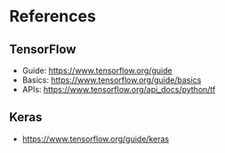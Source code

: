 # References

## TensorFlow

* Guide: https://www.tensorflow.org/guide
* Basics: https://www.tensorflow.org/guide/basics
* APIs: https://www.tensorflow.org/api_docs/python/tf

## Keras

* https://www.tensorflow.org/guide/keras
  